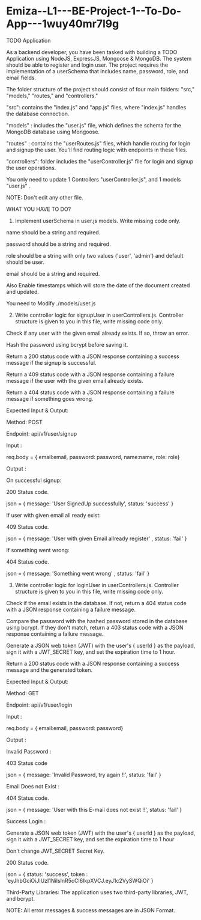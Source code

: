 # Emiza--L1---BE-Project-1--To-Do-App---1wuy40mr7l9g
TODO Application 





As a backend developer, you have been tasked with building a TODO Application  using NodeJS, ExpressJS, Mongoose & MongoDB. The system should be able to register and login user. The project requires the implementation of a userSchema that includes name, password, role, and email fields. 

The folder structure of the project should consist of four main folders: "src," "models," "routes," and "controllers."




"src":  contains the "index.js" and "app.js" files, where "index.js" handles the database connection.

"models" : includes the "user.js" file, which defines the schema for the MongoDB database using Mongoose.

"routes" : contains the "userRoutes.js" files, which handle routing for login and signup the user. You'll find routing logic with endpoints in these files. 

"controllers": folder includes the "userController.js" file for login and signup the user operations.



You only need to update 1 Controllers "userController.js", and 1 models  "user.js" .



NOTE: Don't edit any other file.



WHAT YOU HAVE TO DO?



1. Implement userSchema in user.js models. Write missing code only.




name should be a string and required.

password should be a string and required.

role should be a string with only two values ('user', 'admin') and default should be user.

email should be a string and required.

Also Enable timestamps which will store the date of the document created and updated.



You need to Modify ./models/user.js



2. Write controller logic for signupUser in userControllers.js. Controller structure is given to you in this file, write missing code only. 




Check if any user with the given email already exists. If so, throw an error.

Hash the password using bcrypt before saving it.

Return a 200 status code with a JSON response containing a success message if the signup is successful.

Return a 409 status code with a JSON response containing a failure message if the user with the given email already exists.

Return a 404 status code with a JSON response containing a failure message if something goes wrong.



Expected Input & Output:



Method: POST

Endpoint: api/v1/user/signup



Input :



req.body = { email:email, password: password, name:name, role: role}



Output :




On successful signup:


200 Status code.

json = { message: 'User SignedUp successfully', status: 'success' }



If user with given email all ready exist:

409 Status code.

json = { message: 'User with given Email allready register' , status: 'fail' }



If something went wrong:

404 Status code.

json = { message: 'Something went wrong' , status: 'fail' }





3. Write controller logic for loginUser in userControllers.js. Controller structure is given to you in this file, write missing code only. 




Check if the email exists in the database. If not, return a 404 status code with a JSON response containing a failure message.

Compare the password with the hashed password stored in the database using bcrypt. If they don't match, return a 403 status code with a JSON response containing a failure message.

Generate a JSON web token (JWT) with the user's { userId } as the payload, sign it with a JWT_SECRET key, and set the expiration time to 1 hour.

Return a 200 status code with a JSON response containing a success message and the generated token.



Expected Input & Output:



Method: GET

Endpoint: api/v1/user/login



Input :



req.body = { email:email, password: password}



Output :




Invalid Password :


403 Status code

json = { message: 'Invalid Password, try again !!', status: 'fail' }



Email Does not Exist :

404 Status code.

json = { message: 'User with this E-mail does not exist !!', status: 'fail' }



Success Login :

Generate a JSON web token (JWT) with the user's { userId } as the payload, sign it with a JWT_SECRET key, and set the expiration time to 1 hour

Don't change JWT_SECRET Secret Key.

200 Status code.

json = { status: 'success', token : 'eyJhbGciOiJIUzI1NiIsInR5cCI6IkpXVCJ.eyJ1c2VySWQiOi' }





Third-Party Libraries: The application uses two third-party libraries, JWT, and bcrypt.



NOTE: All error messages & success messages are in JSON Format.
